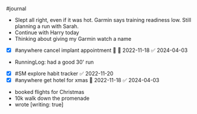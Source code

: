 #journal 
- Slept all right, even if it was hot. Garmin says training readiness low. Still planning a run with Sarah.
- Continue with Harry today
- Thinking about giving my Garmin watch a name
- [x] #anywhere cancel implant appointment 🔼 🛫 2022-11-18 ✅ 2024-04-03
- RunningLog: had a good 30' run
- [x] #SM explore habit tracker ✅ 2022-11-20
- [x] #anywhere get hotel for xmas 🛫 2022-11-18 ✅ 2024-04-03
- booked flights for Christmas
- 10k walk down the promenade
- wrote [writing: true]

